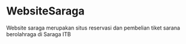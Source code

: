 # WebsiteSaraga
Website saraga merupakan situs reservasi dan pembelian tiket sarana berolahraga di Saraga ITB

